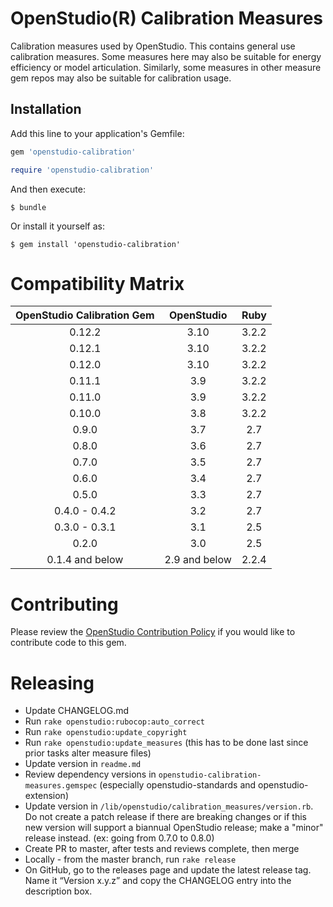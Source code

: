 # OpenStudio(R) Calibration Measures 

Calibration measures used by OpenStudio. This contains general use calibration measures. Some measures here may also be suitable for energy efficiency or model articulation. Similarly, some measures in other measure gem repos may also be suitable for calibration usage.

## Installation

Add this line to your application's Gemfile:

```ruby
gem 'openstudio-calibration'

require 'openstudio-calibration'
```

And then execute:

    $ bundle

Or install it yourself as:

    $ gem install 'openstudio-calibration'

# Compatibility Matrix

|OpenStudio Calibration Gem|OpenStudio|Ruby|
|:--------------:|:----------:|:--------:|
| 0.12.2  | 3.10     | 3.2.2    |
| 0.12.1  | 3.10     | 3.2.2    |
| 0.12.0  | 3.10     | 3.2.2    |
| 0.11.1  | 3.9      | 3.2.2    |
| 0.11.0  | 3.9      | 3.2.2    |
| 0.10.0  | 3.8      | 3.2.2    |
| 0.9.0  | 3.7      | 2.7    |
| 0.8.0  | 3.6      | 2.7    |
| 0.7.0  | 3.5      | 2.7    |
| 0.6.0  | 3.4      | 2.7    |
| 0.5.0  | 3.3      | 2.7    |
| 0.4.0 - 0.4.2  | 3.2      | 2.7    |
| 0.3.0 - 0.3.1  | 3.1      | 2.5    |
| 0.2.0   | 3.0      | 2.5    |
| 0.1.4 and below | 2.9 and below      | 2.2.4    |

# Contributing 

Please review the [OpenStudio Contribution Policy](https://openstudio.net/openstudio-contribution-policy) if you would like to contribute code to this gem.


# Releasing

* Update CHANGELOG.md
* Run `rake openstudio:rubocop:auto_correct`
* Run `rake openstudio:update_copyright`
* Run `rake openstudio:update_measures` (this has to be done last since prior tasks alter measure files)
* Update version in `readme.md`
* Review dependency versions in `openstudio-calibration-measures.gemspec` (especially openstudio-standards and openstudio-extension)
* Update version in `/lib/openstudio/calibration_measures/version.rb`. Do not create a patch release if there are breaking changes or if this new version will support a biannual OpenStudio release; make a "minor" release instead. (ex: going from 0.7.0 to 0.8.0)
* Create PR to master, after tests and reviews complete, then merge
* Locally - from the master branch, run `rake release`
* On GitHub, go to the releases page and update the latest release tag. Name it “Version x.y.z” and copy the CHANGELOG entry into the description box.

